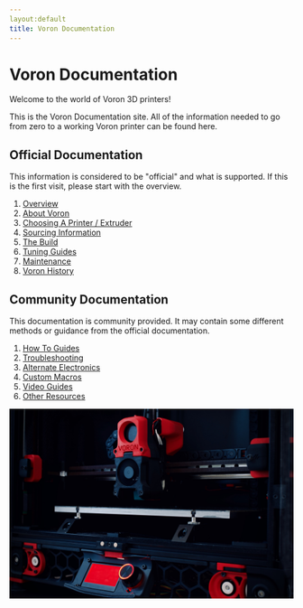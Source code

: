 ```yaml
---
layout:default
title: Voron Documentation
---
```


# Voron Documentation

Welcome to the world of Voron 3D printers!

This is the Voron Documentation site. All of the information needed to go from zero to a working Voron printer can be found here.

## Official Documentation

This information is considered to be "official" and what is supported.  If this is the first visit, please start with the overview.

1. [Overview](./official/index.md)
2. [About Voron](./official/about.md)
3. [Choosing A Printer / Extruder](./official/hardware/index.md)
4. [Sourcing Information](./official/sourcing.md)
5. [The Build](./official/build/index.md)
6. [Tuning Guides](./official/tuning/index.md)
7. [Maintenance](./official/maintenance/index.md)
8. [Voron History](./official/history.md)

## Community Documentation

This documentation is community provided.  It may contain some different methods or guidance from the official documentation.

1. [How To Guides](./community/howto/index.md)
2. [Troubleshooting](./community/troubleshooting/index.md)
3. [Alternate Electronics](./community/electronics/index.md)
4. [Custom Macros](./community/macros/index.md)
5. [Video Guides](./community/video_guides.md)
6. [Other Resources](./community/resources.md)

![](./official/hardware/images/Voron2.jpg)

